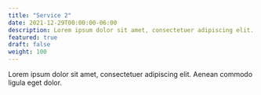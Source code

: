 ```yaml
---
title: "Service 2"
date: 2021-12-29T00:00:00-06:00
description: Lorem ipsum dolor sit amet, consectetuer adipiscing elit. Aenean commodo ligula eget dolor.
featured: true
draft: false
weight: 100
---
```


Lorem ipsum dolor sit amet, consectetuer adipiscing elit. Aenean commodo ligula eget dolor.
